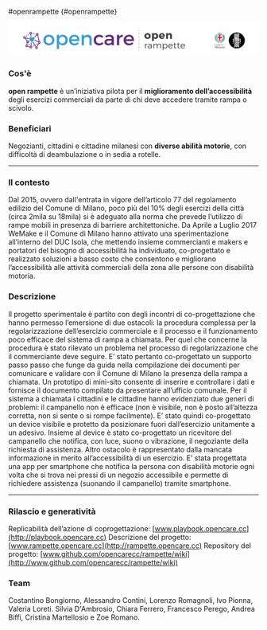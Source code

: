 #openrampette {#openrampette}

![](../assets/one-pager-rampette.png)

### Cos'è
**open rampette** è un’iniziativa pilota per il **miglioramento dell’accessibilità** degli esercizi
commerciali da parte di chi deve accedere tramite rampa o scivolo.

### Beneficiari
Negozianti, cittadini e cittadine milanesi con **diverse abilità motorie**, con difficoltà di deambulazione o in sedia a rotelle.

---

### Il contesto
Dal 2015, ovvero dall'entrata in vigore
dell’articolo 77 del regolamento edilizio
del Comune di Milano, poco più del 10%
degli esercizi della città (circa 2mila su
18mila) si è adeguato alla norma che
prevede l’utilizzo di rampe mobili in
presenza di barriere architettoniche.
Da Aprile a Luglio 2017 WeMake e il
Comune di Milano hanno attivato una
sperimentazione all’interno del DUC Isola,
che mettendo insieme commercianti e
makers e portatori del bisogno di
accessibilità ha individuato,
co-progettato e realizzato soluzioni a
basso costo che consentono e migliorano
l’accessibilità alle attività commerciali
della zona alle persone con disabilità
motoria.

### Descrizione
Il progetto sperimentale è partito con
degli incontri di co-progettazione che
hanno permesso l’emersione di due
ostacoli: la procedura complessa per la
regolarizzazione dell’esercizio
commerciale e il processo e il
funzionamento poco efficace del sistema
di rampa a chiamata.
Per quel che concerne la procedura è
stato rilevato un problema nel processo di
regolarizzazione che il commerciante
deve seguire. E’ stato pertanto
co-progettato un supporto passo passo
che funge da guida nella compilazione
dei documenti per comunicare e validare
con il Comune di Milano la presenza della
rampa a chiamata. Un prototipo di
mini-sito consente di inserire e
controllare i dati e fornisce il documento
compilato da presentare all’ufficio
comunale.
Per il sistema a chiamata i cittadini e le
cittadine hanno evidenziato due generi di
problemi: il campanello non è efficace
(non è visibile, non è posto all’altezza
corretta, non si sente o si rompe
facilmente).
E’ stato quindi co-progettato un device
visibile e protetto da posizionare fuori
dall’esercizio unitamente a un adesivo.
Insieme al device è stato co-progettato un
ricevitore del campanello che notifica,
con luce, suono o vibrazione, il negoziante
della richiesta di assistenza. Altro ostacolo
è rappresentato dalla mancata
informazione in merito all’accessibilità di
un esercizio. E’ stata progettata una app
per smartphone che notifica la persona
con disabilità motorie ogni volta che si
trova nei pressi di un negozio accessibile e
permette di richiedere assistenza
(suonando il campanello) tramite
smartphone.

---

### Rilascio e generatività
Replicabilità dell’azione di coprogettazione: [www.playbook.opencare.cc](http://playbook.opencare.cc)
Descrizione del progetto: [www.rampette.opencare.cc](http://rampette.opencare.cc)
Repository del progetto: [www.github.com/opencarecc/rampette/wiki](http://www.github.com/opencarecc/rampette/wiki)

### Team
Costantino Bongiorno, Alessandro Contini, Lorenzo Romagnoli, Ivo Pionna, Valeria Loreti.
Silvia D'Ambrosio, Chiara Ferrero, Francesco Perego, Andrea Biffi, Cristina Martellosio e
Zoe Romano.